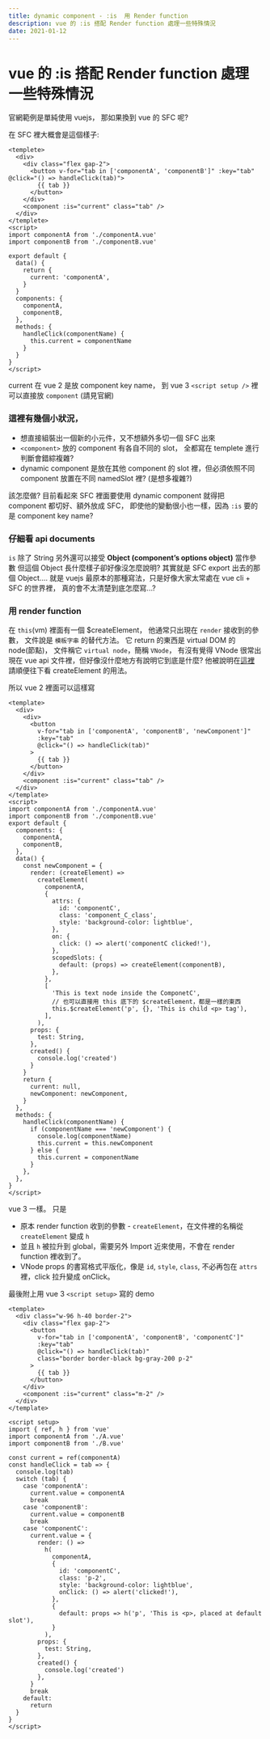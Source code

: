 ```yaml
---
title: dynamic component - :is  用 Render function
description: vue 的 :is 搭配 Render function 處理一些特殊情況
date: 2021-01-12
---
```


# vue 的 :is 搭配 Render function 處理一些特殊情況

官網範例是單純使用 vuejs，
那如果換到 vue 的 SFC 呢?

在 SFC 裡大概會是這個樣子:

```
<templete>
  <div>
    <div class="flex gap-2">
      <button v-for="tab in ['componentA', 'componentB']" :key="tab" @click="() => handleClick(tab)">
        {{ tab }}
      </button>
    </div>
    <component :is="current" class="tab" />
  </div>
</templete>
<script>
import componentA from './componentA.vue'
import componentB from './componentB.vue'

export default {
  data() {
    return {
      current: 'componentA',
    }
  }
  components: {
    componentA,
    componentB,
  },
  methods: {
    handleClick(componentName) {
      this.current = componentName
    }
  }
}
</script>
```

current 在 vue 2 是放 component key name，
到 vue 3 `<script setup />` 裡可以直接放 `component` (請見官網)

### 這裡有幾個小狀況，

- 想直接組裝出一個新的小元件，又不想額外多切一個 SFC 出來
- `<component>` 放的 component 有各自不同的 slot，
  全都寫在 templete 進行判斷會錯綜複雜?
- dynamic component 是放在其他 component 的 slot 裡，但必須依照不同 component 放置在不同 namedSlot 裡? (是想多複雜?)

該怎麼做?
目前看起來 SFC 裡面要使用 dynamic component 就得把 component 都切好、額外放成 SFC，
即使他的變動很小也一樣，因為 `:is` 要的是 component key name?

### 仔細看 api documents

`is` 除了 String 另外還可以接受 **Object (component’s options object)** 當作參數
但這個 Object 長什麼樣子卻好像沒怎麼說明?
其實就是 SFC export 出去的那個 Object....
就是 vuejs 最原本的那種寫法，只是好像大家太常處在 vue cli + SFC 的世界裡，
真的會不太清楚到底怎麼寫...?

### 用 render function

在 `this`(vm) 裡面有一個 $createElement，
他通常只出現在 `render` 接收到的參數，
文件說是 `模板字串` 的替代方法。
它 return 的東西是 virtual DOM 的 node(節點)，
文件稱它 `virtual node`，簡稱 `VNode`，
有沒有覺得 VNode 很常出現在 vue api 文件裡，但好像沒什麼地方有說明它到底是什麼?
他被說明在[這裡](https://vuejs.org/v2/guide/render-function.html#The-Virtual-DOM)
請順便往下看 createElement 的用法。

所以 vue 2 裡面可以這樣寫

```
<template>
  <div>
    <div>
      <button
        v-for="tab in ['componentA', 'componentB', 'newComponent']"
        :key="tab"
        @click="() => handleClick(tab)"
      >
        {{ tab }}
      </button>
    </div>
    <component :is="current" class="tab" />
  </div>
</template>
<script>
import componentA from './componentA.vue'
import componentB from './componentB.vue'
export default {
  components: {
    componentA,
    componentB,
  },
  data() {
    const newComponent = {
      render: (createElement) =>
        createElement(
          componentA,
          {
            attrs: {
              id: 'componentC',
              class: 'component_C_class',
              style: 'background-color: lightblue',
            },
            on: {
              click: () => alert('componentC clicked!'),
            },
            scopedSlots: {
              default: (props) => createElement(componentB),
            },
          },
          [
            'This is text node inside the ComponetC',
            // 也可以直接用 this 底下的 $createElement，都是一樣的東西
            this.$createElement('p', {}, 'This is child <p> tag'),
          ],
        ),
      props: {
        test: String,
      },
      created() {
        console.log('created')
      }
    }
    return {
      current: null,
      newComponent: newComponent,
    }
  },
  methods: {
    handleClick(componentName) {
      if (componentName === 'newComponent') {
        console.log(componentName)
        this.current = this.newComponent
      } else {
        this.current = componentName
      }
    },
  },
}
</script>

```

vue 3 一樣。
只是

- 原本 render function 收到的參數 - `createElement`，在文件裡的名稱從 `createElement` 變成 `h`
- 並且 `h` 被拉升到 global，需要另外 Import 近來使用，不會在 render function 裡收到了。
- VNode props 的書寫格式平版化，像是 `id`, `style`, `class`, 不必再包在 `attrs` 裡，click 拉升變成 onClick。

最後附上用 vue 3 `<script setup>` 寫的 demo

<DynamicComponentDemo />

```
<template>
  <div class="w-96 h-40 border-2">
    <div class="flex gap-2">
      <button
        v-for="tab in ['componentA', 'componentB', 'componentC']"
        :key="tab"
        @click="() => handleClick(tab)"
        class="border border-black bg-gray-200 p-2"
      >
        {{ tab }}
      </button>
    </div>
    <component :is="current" class="m-2" />
  </div>
</template>

<script setup>
import { ref, h } from 'vue'
import componentA from './A.vue'
import componentB from './B.vue'

const current = ref(componentA)
const handleClick = tab => {
  console.log(tab)
  switch (tab) {
    case 'componentA':
      current.value = componentA
      break
    case 'componentB':
      current.value = componentB
      break
    case 'componentC':
      current.value = {
        render: () =>
          h(
            componentA,
            {
              id: 'componentC',
              class: 'p-2',
              style: 'background-color: lightblue',
              onClick: () => alert('clicked!'),
            },
            {
              default: props => h('p', 'This is <p>, placed at default slot'),
            }
          ),
        props: {
          test: String,
        },
        created() {
          console.log('created')
        },
      }
      break
    default:
      return
  }
}
</script>
```
